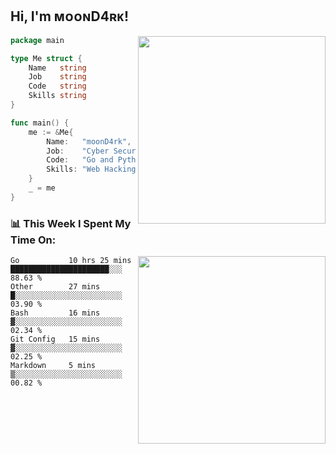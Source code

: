 <h2> Hi, I'm ᴍᴏᴏɴD4ʀᴋ!</h2>
<img align='right' src="https://github-readme-stats.vercel.app/api?username=moond4rk&show_icons=true&theme=radical" width="300">


```go
package main

type Me struct {
	Name   string
	Job    string
	Code   string
	Skills string
}

func main() {
	me := &Me{
		Name:   "moonD4rk",
		Job:    "Cyber Security Engineer",
		Code:   "Go and Python and Others",
		Skills: "Web Hacking ^o^",
	}
	_ = me
}
```



<h3>📊 This Week I Spent My Time On:</h3>
<img align='right' src="https://spotify-github-profile.vercel.app/api/view?uid=dayjackson56081&cover_image=true&theme=novatorem" width="300">

<!--START_SECTION:waka-->
```text
Go           10 hrs 25 mins  ██████████████████████░░░   88.63 % 
Other        27 mins         █░░░░░░░░░░░░░░░░░░░░░░░░   03.90 % 
Bash         16 mins         ▓░░░░░░░░░░░░░░░░░░░░░░░░   02.34 % 
Git Config   15 mins         ▓░░░░░░░░░░░░░░░░░░░░░░░░   02.25 % 
Markdown     5 mins          ▒░░░░░░░░░░░░░░░░░░░░░░░░   00.82 % 
```
<!--END_SECTION:waka-->

